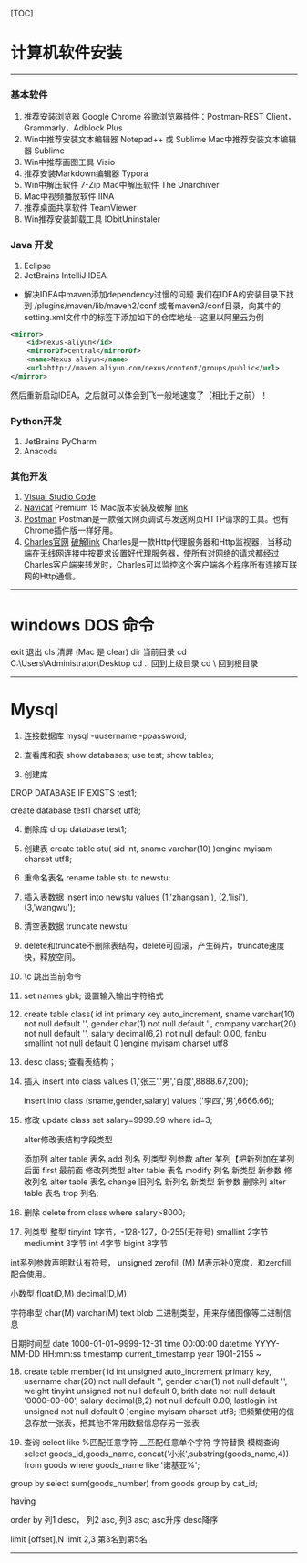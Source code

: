 [TOC]

# 计算机软件安装

---
### 基本软件
1. 推荐安装浏览器 Google Chrome
    谷歌浏览器插件：Postman-REST Client，Grammarly，Adblock Plus
2. Win中推荐安装文本编辑器 Notepad++ 或 Sublime
    Mac中推荐安装文本编辑器 Sublime
3. Win中推荐画图工具 Visio
4. 推荐安装Markdown编辑器 Typora
5. Win中解压软件 7-Zip
    Mac中解压软件 The Unarchiver
6. Mac中视频播放软件 IINA
7. 推荐桌面共享软件 TeamViewer
8. Win推荐安装卸载工具 IObitUninstaler

### Java 开发
1. Eclipse
2. JetBrains IntelliJ IDEA
- 解决IDEA中maven添加dependency过慢的问题
我们在IDEA的安装目录下找到 /plugins/maven/lib/maven2/conf 或者maven3/conf目录，向其中的setting.xml文件中的<mirrors>标签下添加如下的仓库地址--这里以阿里云为例
```xml
<mirror>  
    <id>nexus-aliyun</id>  
    <mirrorOf>central</mirrorOf>    
    <name>Nexus aliyun</name>  
    <url>http://maven.aliyun.com/nexus/content/groups/public</url>
</mirror>
```
然后重新启动IDEA，之后就可以体会到飞一般地速度了（相比于之前）！

### Python开发
1. JetBrains PyCharm
2. Anacoda

### 其他开发
1. [Visual Studio Code](https://code.visualstudio.com/)
3. [Navicat](https://www.navicat.com.cn/) Premium 15 Mac版本安装及破解 [link](https://www.52pojie.cn/thread-1101529-1-1.html)
4. [Postman](https://www.getpostman.com/)
Postman是一款强大网页调试与发送网页HTTP请求的工具。也有Chrome插件版一样好用。
5. [Charles官网](https://www.charlesproxy.com) [破解link](https://www.zzzmode.com/mytools/charles/)
Charles是一款Http代理服务器和Http监视器，当移动端在无线网连接中按要求设置好代理服务器，使所有对网络的请求都经过Charles客户端来转发时，Charles可以监控这个客户端各个程序所有连接互联网的Http通信。

---
# windows DOS 命令
exit 退出
cls 清屏 (Mac 是 clear)
dir 当前目录
cd C:\Users\Administrator\Desktop
cd .. 回到上级目录
cd \ 回到根目录

---
# Mysql

1. 连接数据库
mysql -uusername -ppassword;

2. 查看库和表
show databases;
use test;
show tables;

3. 创建库

  DROP DATABASE IF EXISTS test1;

  create database test1 charset utf8;

4. 删除库
    drop database test1;

5. 创建表
    create table stu(
    sid int,
    sname varchar(10)
    )engine myisam charset utf8;

6. 重命名表名
    rename table stu to newstu;

7. 插入表数据
    insert into newstu values
    (1,'zhangsan'),
    (2,'lisi'),
    (3,'wangwu');

8. 清空表数据
    truncate newstu;

9. delete和truncate不删除表结构，delete可回滚，产生碎片，truncate速度快，释放空间。

10. \c 跳出当前命令

11. set names gbk; 设置输入输出字符格式

12. create table class(
    id int primary key auto_increment,
    sname varchar(10) not null default '',
    gender char(1) not null default '',
    company varchar(20) not null default '',
    salary decimal(6,2) not null default 0.00,
    fanbu smallint not null default 0
    )engine myisam charset utf8

13. desc class; 查看表结构；

14. 插入
    insert into class 
    values
    (1,'张三','男','百度',8888.67,200);

    insert into class 
    (sname,gender,salary)
    values
    ('李四','男',6666.66);

15. 修改
    update class
    set salary=9999.99
    where id=3;

    alter修改表结构字段类型

    添加列
    alter table 表名 add 列名 列类型 列参数 
    after 某列【把新列加在某列后面
    first 最前面
    修改列类型
    alter table 表名 modify 列名 新类型 新参数
    修改列名
    alter table 表名 change 旧列名 新列名 新类型 新参数
    删除列
    alter table 表名 trop 列名;

16. 删除
    delete from class where salary>8000;

17. 列类型
    整型
    tinyint 1字节，-128-127，0-255(无符号)
    smallint 2字节 mediumint 3字节 int 4字节 bigint 8字节

int系列参数声明默认有符号， unsigned zerofill (M) M表示补0宽度，和zerofill配合使用。

小数型
float(D,M) decimal(D,M)

字符串型
char(M) varchar(M) text
blob 二进制类型，用来存储图像等二进制信息

日期时间型
date 1000-01-01~9999-12-31 
time 00:00:00
datetime YYYY-MM-DD HH:mm:ss
timestamp current_timestamp
year 1901-2155
~

18. create table member(
	id int unsigned auto_increment primary key,
	username char(20) not null default '',
	gender char(1) not null default '',
	weight tinyint unsigned not null default 0,
	brith date not null default '0000-00-00',
	salary decimal(8,2) not null default 0.00,
	lastlogin int unsigned not null default 0
	)engine myisam charset utf8;
把频繁使用的信息存放一张表，把其他不常用数据信息存另一张表

20. 查询 select
like   %匹配任意字符  __匹配任意单个字符
字符替换 模糊查询
select goods_id,goods_name, concat('小米',substring(goods_name,4))
from goods where goods_name like '诺基亚%';

group by
select sum(goods_number) from goods group by cat_id;

having

order by 列1 desc， 列2 asc, 列3 asc;
asc升序   desc降序

limit [offset],N 
limit 2,3 第3名到第5名

---



















